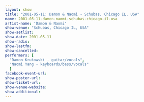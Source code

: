 ```yaml
---
layout: show
title: "2001-05-11: Damon & Naomi - Schubas, Chicago IL, USA"
name: 2001-05-11-damon-naomi-schubas-chicago-il-usa
artist-name: 'Damon & Naomi'
show-venue: "Schubas, Chicago IL, USA"
show-setlist: 
show-date: 2001-05-11
show-radio: 
show-lastfm: 
show-cancelled: 
performers: [
  "Damon Krukowski - guitar/vocals",
  "Naomi Yang - keyboards/bass/vocals"
  ]
facebook-event-url: 
show-poster-url: 
show-ticket-url: 
show-venue-website: 
show-additional: 
---
```


